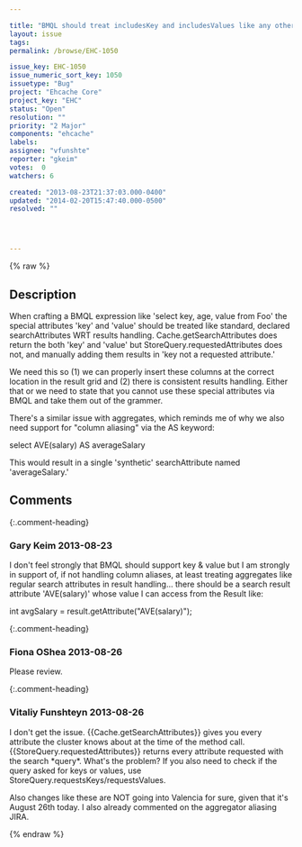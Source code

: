 ```yaml
---

title: "BMQL should treat includesKey and includesValues like any other search attribute WRT result handling"
layout: issue
tags: 
permalink: /browse/EHC-1050

issue_key: EHC-1050
issue_numeric_sort_key: 1050
issuetype: "Bug"
project: "Ehcache Core"
project_key: "EHC"
status: "Open"
resolution: ""
priority: "2 Major"
components: "ehcache"
labels: 
assignee: "vfunshte"
reporter: "gkeim"
votes:  0
watchers: 6

created: "2013-08-23T21:37:03.000-0400"
updated: "2014-02-20T15:47:40.000-0500"
resolved: ""




---
```


{% raw %}

## Description

<div markdown="1" class="description">

When crafting a BMQL expression like 'select key, age, value from Foo' the special attributes 'key' and 'value' should be treated like standard, declared searchAttributes WRT results handling. Cache.getSearchAttributes does return the both 'key' and 'value' but StoreQuery.requestedAttributes does not, and manually adding them results in 'key not a requested attribute.'

We need this so (1) we can properly insert these columns at the correct location in the result grid and (2) there is consistent results handling. Either that or we need to state that you cannot use these special attributes via BMQL and take them out of the grammer.

There's a similar issue with aggregates, which reminds me of why we also need support for "column aliasing" via the AS keyword:

select AVE(salary) AS averageSalary

This would result in a single 'synthetic' searchAttribute named 'averageSalary.'


</div>

## Comments


{:.comment-heading}
### **Gary Keim** <span class="date">2013-08-23</span>

<div markdown="1" class="comment">

I don't feel strongly that BMQL should support key & value but I am strongly in support of, if not handling column aliases, at least treating aggregates like regular search attributes in result handling... there should be a search result attribute 'AVE(salary)' whose value I can access from the Result like:

int avgSalary = result.getAttribute("AVE(salary)");


</div>


{:.comment-heading}
### **Fiona OShea** <span class="date">2013-08-26</span>

<div markdown="1" class="comment">

Please review.


</div>


{:.comment-heading}
### **Vitaliy Funshteyn** <span class="date">2013-08-26</span>

<div markdown="1" class="comment">

I don't get the issue. \{\{Cache.getSearchAttributes\}\} gives you every attribute the cluster knows about at the time of the method call. \{\{StoreQuery.requestedAttributes\}\} returns every attribute requested with the search \*query\*. What's the problem? If you also need to check if the query asked for keys or values, use StoreQuery.requestsKeys/requestsValues. 

Also changes like these are NOT going into Valencia for sure, given that it's August 26th today. I also already commented on the aggregator aliasing JIRA.

</div>



{% endraw %}
